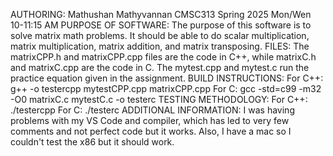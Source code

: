AUTHORING: Mathushan Mathyvannan CMSC313 Spring 2025 Mon/Wen 10-11:15 AM
PURPOSE OF SOFTWARE: The purpose of this software is to solve matrix math problems. It should be able to do scalar multiplication, matrix multiplication, matrix addition, and matrix transposing.
FILES: The matrixCPP.h and matrixCPP.cpp files are the code in C++, while matrixC.h and matrixC.cpp are the code in C. The mytest.cpp and mytest.c run the practice equation given in the assignment.
BUILD INSTRUCTIONS: 
For C++: g++ -o testercpp mytestCPP.cpp matrixCPP.cpp
For C: gcc -std=c99 -m32 -O0 matrixC.c mytestC.c -o testerc
TESTING METHODOLOGY: 
For C++: ./testercpp
For C: ./testerc
ADDITIONAL INFORMATION: I was having problems with my VS Code and compiler, which has led to very few comments and not perfect code but it works. Also, I have a mac so I couldn't test the x86 but it should work.
